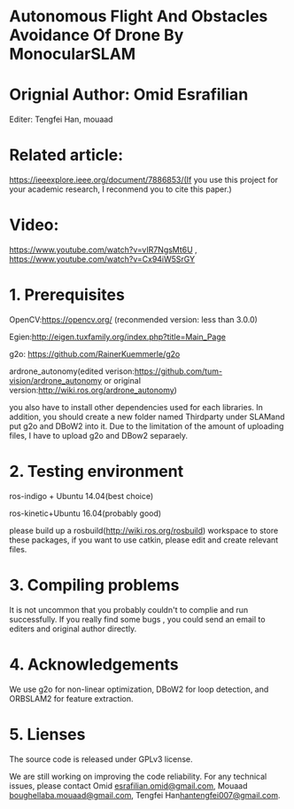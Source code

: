 # Autonomous Flight And Obstacles Avoidance Of Drone By MonocularSLAM

# Orignial Author: Omid Esrafilian

Editer: Tengfei Han, mouaad

# Related article:
https://ieeexplore.ieee.org/document/7886853/(If you use this project for your academic research, I reconmend you to  cite this paper.)

# Video:
https://www.youtube.com/watch?v=vIR7NgsMt6U , https://www.youtube.com/watch?v=Cx94iW5SrGY

# 1. Prerequisites
OpenCV:https://opencv.org/  (reconmended version: less than 3.0.0)

Egien:http://eigen.tuxfamily.org/index.php?title=Main_Page

g2o: https://github.com/RainerKuemmerle/g2o

ardrone_autonomy(edited verison:https://github.com/tum-vision/ardrone_autonomy or original version:http://wiki.ros.org/ardrone_autonomy)

you also have to install other dependencies used for each libraries. In addition, you should create a new folder named Thirdparty under SLAMand put g2o and DBoW2 into it. Due to the limitation of the amount of uploading files, I have to upload g2o and DBow2 separaely.


# 2. Testing environment
ros-indigo + Ubuntu 14.04(best choice)

ros-kinetic+Ubuntu 16.04(probably good)

please build up a rosbuild(http://wiki.ros.org/rosbuild) workspace to store these packages, if you want to use catkin, please edit and create relevant files. 

# 3. Compiling problems
It is not uncommon that you probably couldn't to complie and run successfully. If you really find some bugs , you could send an email to editers and original author directly.

# 4. Acknowledgements
We use g2o for non-linear optimization, DBoW2 for loop detection, and ORBSLAM2 for feature extraction.

# 5. Lienses
The source code is released under GPLv3 license.

We are still working on improving the code reliability. For any technical issues, please contact Omid <esrafilian.omid@gmail.com>, Mouaad <boughellaba.mouaad@gmail.com>, Tengfei Han<hantengfei007@gmail.com>.
 
      

      
